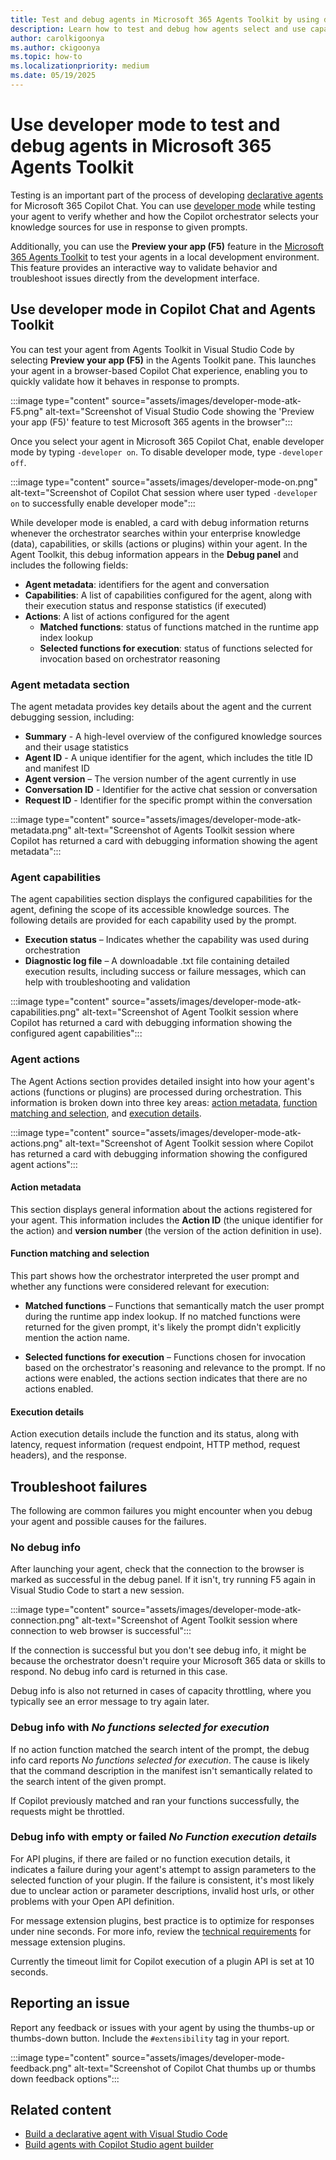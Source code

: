 ```yaml
---
title: Test and debug agents in Microsoft 365 Agents Toolkit by using developer mode
description: Learn how to test and debug how agents select and use capabilities and actions by using developer mode in Microsoft 365 Agents Toolkit.
author: carolkigoonya
ms.author: ckigoonya
ms.topic: how-to
ms.localizationpriority: medium
ms.date: 05/19/2025
---
```


# Use developer mode to test and debug agents in Microsoft 365 Agents Toolkit

Testing is an important part of the process of developing [declarative agents](overview-declarative-agent.md) for Microsoft 365 Copilot Chat. You can use [developer mode](debugging-copilot-agent.md) while testing your agent to verify whether and how the Copilot orchestrator selects your knowledge sources for use in response to given prompts.

Additionally, you can use the **Preview your app (F5)** feature in the [Microsoft 365 Agents Toolkit](https://aka.ms/M365AgentsToolkit) to test your agents in a local development environment. This feature provides an interactive way to validate behavior and troubleshoot issues directly from the development interface.

## Use developer mode in Copilot Chat and Agents Toolkit

You can test your agent from Agents Toolkit in Visual Studio Code by selecting **Preview your app (F5)** in the Agents Toolkit pane. This launches your agent in a browser-based Copilot Chat experience, enabling you to quickly validate how it behaves in response to prompts.

:::image type="content" source="assets/images/developer-mode-atk-F5.png" alt-text="Screenshot of Visual Studio Code showing the 'Preview your app (F5)' feature to test Microsoft 365 agents in the browser":::

Once you select your agent in Microsoft 365 Copilot Chat, enable developer mode by typing `-developer on`. To disable developer mode, type `-developer off`.

:::image type="content" source="assets/images/developer-mode-on.png" alt-text="Screenshot of Copilot Chat session where user typed `-developer on` to successfully enable developer mode":::

While developer mode is enabled, a card with debug information returns whenever the orchestrator searches within your enterprise knowledge (data), capabilities, or skills (actions or  plugins) within your agent. In the Agent Toolkit, this debug information appears in the **Debug panel** and includes the following fields:

- **Agent metadata**: identifiers for the agent and conversation
- **Capabilities**: A list of capabilities configured for the agent, along with their execution status and response statistics (if executed)
- **Actions**: A list of actions configured for the agent
  - **Matched functions**: status of functions matched in the runtime app index lookup
  - **Selected functions for execution**: status of functions selected for invocation based on orchestrator reasoning

### Agent metadata section

The agent metadata provides key details about the agent and the current debugging session, including:

- **Summary** - A high-level overview of the configured knowledge sources and their usage statistics
- **Agent ID** - A unique identifier for the agent, which includes the title ID and manifest ID
- **Agent version** – The version number of the agent currently in use
- **Conversation ID** - Identifier for the active chat session or conversation
- **Request ID** - Identifier for the specific prompt within the conversation

:::image type="content" source="assets/images/developer-mode-atk-metadata.png" alt-text="Screenshot of Agents Toolkit session where Copilot has returned a card with debugging information showing the agent metadata":::

### Agent capabilities

The agent capabilities section displays the configured capabilities for the agent, defining the scope of its accessible knowledge sources. The following details are provided for each capability used by the prompt.

- **Execution status** – Indicates whether the capability was used during orchestration
- **Diagnostic log file** – A downloadable .txt file containing detailed execution results, including success or failure messages, which can help with troubleshooting and validation

:::image type="content" source="assets/images/developer-mode-atk-capabilities.png" alt-text="Screenshot of Agent Toolkit session where Copilot has returned a card with debugging information showing the configured agent capabilities":::

### Agent actions

The Agent Actions section provides detailed insight into how your agent's actions (functions or plugins) are processed during orchestration. This information is broken down into three key areas: [action metadata](#action-metadata), [function matching and selection](#function-matching-and-selection), and [execution details](#execution-details).

:::image type="content" source="assets/images/developer-mode-atk-actions.png" alt-text="Screenshot of Agent Toolkit session where Copilot has returned a card with debugging information showing the configured agent actions":::

#### Action metadata

This section displays general information about the actions registered for your agent. This information includes the **Action ID** (the unique identifier for the action) and **version number** (the version of the action definition in use).

#### Function matching and selection

This part shows how the orchestrator interpreted the user prompt and whether any functions were considered relevant for execution:

- **Matched functions** – Functions that semantically match the user prompt during the runtime app index lookup. If no matched functions were returned for the given prompt, it's likely the prompt didn't explicitly mention the action name.

- **Selected functions for execution** – Functions chosen for invocation based on the orchestrator's reasoning and relevance to the prompt. If no actions were enabled, the actions section indicates that there are no actions enabled.

#### Execution details

Action execution details include the function and its status, along with latency, request information (request endpoint, HTTP method, request headers), and the response.

## Troubleshoot failures

The following are common failures you might encounter when you debug your agent and possible causes for the failures.

### No debug info

After launching your agent, check that the connection to the browser is marked as successful in the debug panel. If it isn't, try running F5 again in Visual Studio Code to start a new session.

:::image type="content" source="assets/images/developer-mode-atk-connection.png" alt-text="Screenshot of Agent Toolkit session where connection to web browser is successful":::

If the connection is successful but you don't see debug info, it might be because the orchestrator doesn't require your Microsoft 365 data or skills to respond. No debug info card is returned in this case.

Debug info is also not returned in cases of capacity throttling, where you typically see an error message to try again later.

### Debug info with *No functions selected for execution*

If no action function matched the search intent of the prompt, the debug info card reports *No functions selected for execution*. The cause is likely that the command description in the manifest isn't semantically related to the search intent of the given prompt.

If Copilot previously matched and ran your functions successfully, the requests might be throttled.

### Debug info with empty or failed *No Function execution details*

For API plugins, if there are failed or no function execution details, it indicates a failure during your agent's attempt to assign parameters to the selected function of your plugin. If the failure is consistent, it's most likely due to unclear action or parameter descriptions, invalid host urls, or other problems with your Open API definition.

For message extension plugins, best practice is to optimize for responses under nine seconds. For more info, review the [technical requirements](/microsoftteams/platform/messaging-extensions/high-quality-message-extension?context=/microsoft-365-copilot/extensibility/context#technical-requirements) for message extension plugins.

 Currently the timeout limit for Copilot execution of a plugin API is set at 10 seconds.

## Reporting an issue

Report any feedback or issues with your agent by using the thumbs-up or thumbs-down button. Include the `#extensibility` tag in your report.

:::image type="content" source="assets/images/developer-mode-feedback.png" alt-text="Screenshot of Copilot Chat thumbs up or thumbs down feedback options":::

## Related content

- [Build a declarative agent with Visual Studio Code](build-declarative-agents.md)
- [Build agents with Copilot Studio agent builder](copilot-studio-agent-builder-build.md)
